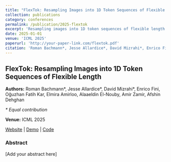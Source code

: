 ```yaml
---
title: "FlexTok: Resampling Images into 1D Token Sequences of Flexible Length"
collection: publications
category: conferences
permalink: /publication/2025-flextok
excerpt: 'Resampling images into 1D token sequences of flexible length.'
date: 2025-01-01
venue: 'ICML 2025'
paperurl: 'http://your-paper-link.com/flextok.pdf'
citation: 'Roman Bachmann*, Jesse Allardice*, David Mizrahi*, Enrico Fini, Oğuzhan Fatih Kar, Elmira Amirloo, Alaaeldin El-Nouby, Amir Zamir, Afshin Dehghan. (2025). &quot;FlexTok: Resampling Images into 1D Token Sequences of Flexible Length.&quot; <i>ICML 2025</i>.'
---
```


## FlexTok: Resampling Images into 1D Token Sequences of Flexible Length

**Authors:** Roman Bachmann*, Jesse Allardice*, David Mizrahi*, Enrico Fini, Oğuzhan Fatih Kar, Elmira Amirloo, Alaaeldin El-Nouby, Amir Zamir, Afshin Dehghan

*\* Equal contribution*

**Venue:** ICML 2025

[Website](http://your-website-link.com) | [Demo](http://your-demo-link.com) | [Code](http://your-code-link.com)

### Abstract
[Add your abstract here]

